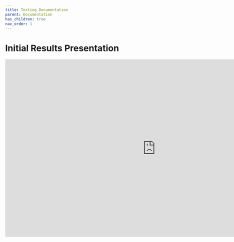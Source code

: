 ```yaml
---
title: Testing Documentation
parent: Documentation
has_children: true
nav_order: 1
---
```

# Initial Results Presentation
<iframe src="https://docs.google.com/presentation/d/e/2PACX-1vRhbYYFV2UHJY9p-yNWYFEM52exZfNRdl39LXIvK5mR4fr3l5mOHk7U3skMmdMyn1qe1RxAbnLPsZiH/embed?start=false&loop=false&delayms=3000" frameborder="0" width="960" height="569" allowfullscreen="true" mozallowfullscreen="true" webkitallowfullscreen="true"></iframe>

